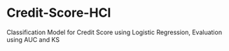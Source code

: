 # Credit-Score-HCI
Classification Model for Credit Score using Logistic Regression, Evaluation using AUC and KS 
  
 
   
 
 
  
  
 
 
